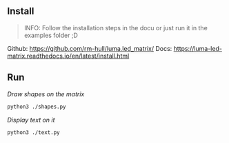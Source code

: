 ## Install

> INFO: Follow the installation steps in the docu or just run it in the examples folder ;D

Github: https://github.com/rm-hull/luma.led_matrix/
Docs: https://luma-led-matrix.readthedocs.io/en/latest/install.html

## Run 

*Draw shapes on the matrix*
```bash
python3 ./shapes.py
```

*Display text on it*
```bash
python3 ./text.py
```